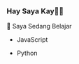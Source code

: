 ### Hay Saya Kay👋🏻

 📃 Saya Sedang Belajar

 - JavaScript

 - Python

<!---
itskayX404/itskayX404 is a ✨ special ✨ repository because its `README.md` (this file) appears on your GitHub profile.
You can click the Preview link to take a look at your changes.
--->

